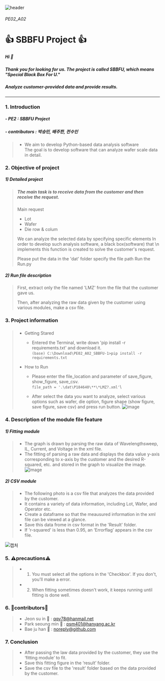 ![header](https://capsule-render.vercel.app/api?type=wave&color=auto&height=200&section=header&text=SBBFU%20PROJECT&fontSize=50)

###### PE02_A02

# 👍 SBBFU Project :+1:
##### Hi :wave:
##### Thank you for looking for us. The project is called SBBFU, which means "Special Black Box For U."
##### Analyze customer-provided data and provide results.
---
### 1. Introduction
##### - PE2 : SBBFU Project
##### - contributors : 박승민, 배주한, 전수인

> - We aim to develop Python-based data analysis software \
> The goal is to develop software that can analyze wafer scale data in detail.
### 2. Objective of project
  ##### 1) Detailed project 
> ##### The main task is to receive data from the customer and then receive the request.
> Main request 
> + Lot
> + Wafer
> + Die row & colum
> 
> We can analyze the selected data by specifying specific elements
> In order to develop such analysis software, a black box(software) that \n implements this function is created to solve the customer's request.
>
> Please put the data in the 'dat' folder specify the file path Run the Run.py 

  ##### 2) Run file description
> First, extract only the file named 'LMZ' from the file that the customer gave us. 
> 
> Then, after analyzing the raw data given by the customer using various modules, make a csv file.

### 3. Project information

#####
>* Getting Stared
>   + Entered the Terminal, write down 'pip install -r requirements.txt' and download it. \
>``(base) C:\Download\PE02_A02_SBBFU-1>pip install -r requirements.txt``
>
>* How to Run
>   + Please enter the file_location and parameter of save_figure, show_figure, save_csv. \
``file_path = '.\dat\P184640\**\*LMZ?.xml'``\
>   
>	 + After select the data you want to analyze, select various options such as wafer, die option, figure shape (show figure, save figure, save csv) and press run button.
 ![image](https://user-images.githubusercontent.com/84078034/121799780-f55b5280-cc68-11eb-859f-a0cf73b37ee1.png)


### 4. Description of the module file feature

##### 1) Fitting module
  >-   The graph is drawn by parsing the raw data of Wavelengthsweep, IL, Current, and Voltage in the xml file.
  >-   The fitting of parsing a raw data and displays the data value y-axis corresponding to x-axis by the customer and the desired R-squared, etc. and stored in the graph to visualize the image.
 ![image](https://user-images.githubusercontent.com/84078034/121302547-d2613380-c934-11eb-8ef4-6b330f316406.png)

##### 2) CSV module
  >- The following photo is a csv file that analyzes the data provided by the customer.
  >- It contains a variety of data information, including Lot, Wafer, and Operator etc.
  >- Create a dataframe so that the meausured information in the xml file can be viewed at a glance.
  >- Save this data frome in csv format in the 'Result' folder.
  >- If 'r-squared' is less than 0.95, an ‘Errorflag’ appears in the csv file.

 ![캡처](https://user-images.githubusercontent.com/80964488/117802539-903ec680-b290-11eb-969f-6fd459a8d594.PNG)
 
### 5. :warning:precautions:warning:
 >- 1) You must select all the options in the 'Checkbox'. If you don't, you'll make a error.
 >- 2) When fitting sometimes doesn't work, it keeps running until fitting is done well.
 
### 6. :raised_hands:contributors:raised_hands:
 >- Jeon su in :girl: : qqy78@hanmail.net
 >- Park seoung min :boy: : psm401@hanyang.ac.kr
 >- Bae ju han :boy: : noreply@github.com

### 7. Conclusion
  >- After passing the law data provided by the customer, they use the ‘fitting module’ to fit.
  >- Save this fitting figure in the ‘result’ folder.
  >- Save the csv file to the 'result' folder based on the data provided by the customer.
